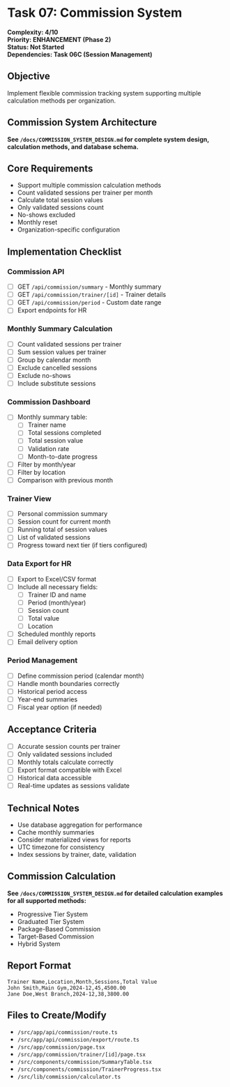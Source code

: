 # Task 07: Commission System

**Complexity: 4/10**  
**Priority: ENHANCEMENT (Phase 2)**  
**Status: Not Started**  
**Dependencies: Task 06C (Session Management)**

## Objective
Implement flexible commission tracking system supporting multiple calculation methods per organization.

## Commission System Architecture
**See `/docs/COMMISSION_SYSTEM_DESIGN.md` for complete system design, calculation methods, and database schema.**

## Core Requirements
- Support multiple commission calculation methods
- Count validated sessions per trainer per month
- Calculate total session values
- Only validated sessions count
- No-shows excluded
- Monthly reset
- Organization-specific configuration

## Implementation Checklist

### Commission API
- [ ] GET `/api/commission/summary` - Monthly summary
- [ ] GET `/api/commission/trainer/[id]` - Trainer details
- [ ] GET `/api/commission/period` - Custom date range
- [ ] Export endpoints for HR

### Monthly Summary Calculation
- [ ] Count validated sessions per trainer
- [ ] Sum session values per trainer
- [ ] Group by calendar month
- [ ] Exclude cancelled sessions
- [ ] Exclude no-shows
- [ ] Include substitute sessions

### Commission Dashboard
- [ ] Monthly summary table:
  - [ ] Trainer name
  - [ ] Total sessions completed
  - [ ] Total session value
  - [ ] Validation rate
  - [ ] Month-to-date progress
- [ ] Filter by month/year
- [ ] Filter by location
- [ ] Comparison with previous month

### Trainer View
- [ ] Personal commission summary
- [ ] Session count for current month
- [ ] Running total of session values
- [ ] List of validated sessions
- [ ] Progress toward next tier (if tiers configured)

### Data Export for HR
- [ ] Export to Excel/CSV format
- [ ] Include all necessary fields:
  - [ ] Trainer ID and name
  - [ ] Period (month/year)
  - [ ] Session count
  - [ ] Total value
  - [ ] Location
- [ ] Scheduled monthly reports
- [ ] Email delivery option

### Period Management
- [ ] Define commission period (calendar month)
- [ ] Handle month boundaries correctly
- [ ] Historical period access
- [ ] Year-end summaries
- [ ] Fiscal year option (if needed)

## Acceptance Criteria
- [ ] Accurate session counts per trainer
- [ ] Only validated sessions included
- [ ] Monthly totals calculate correctly
- [ ] Export format compatible with Excel
- [ ] Historical data accessible
- [ ] Real-time updates as sessions validate

## Technical Notes
- Use database aggregation for performance
- Cache monthly summaries
- Consider materialized views for reports
- UTC timezone for consistency
- Index sessions by trainer, date, validation

## Commission Calculation
**See `/docs/COMMISSION_SYSTEM_DESIGN.md` for detailed calculation examples for all supported methods:**
- Progressive Tier System
- Graduated Tier System
- Package-Based Commission
- Target-Based Commission
- Hybrid System

## Report Format
```csv
Trainer Name,Location,Month,Sessions,Total Value
John Smith,Main Gym,2024-12,45,4500.00
Jane Doe,West Branch,2024-12,38,3800.00
```

## Files to Create/Modify
- `/src/app/api/commission/route.ts`
- `/src/app/api/commission/export/route.ts`
- `/src/app/commission/page.tsx`
- `/src/app/commission/trainer/[id]/page.tsx`
- `/src/components/commission/SummaryTable.tsx`
- `/src/components/commission/TrainerProgress.tsx`
- `/src/lib/commission/calculator.ts`